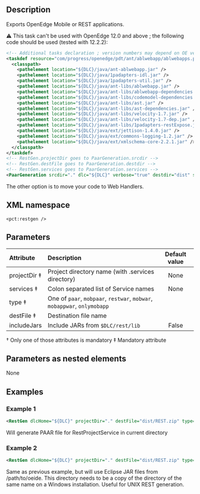 ## Description

Exports OpenEdge Mobile or REST applications.

⚠️ This task can't be used with OpenEdge 12.0 and above ; the following code should be used (tested with 12.2.2):
```xml
<!-- Additional tasks declaration ; version numbers may depend on OE version -->
<taskdef resource="com/progress/openedge/pdt/ant/ablwebapp/ablwebapps.properties">
  <classpath>
    <pathelement location="${DLC}/java/ant-ablwebapp.jar" />
    <pathelement location="${DLC}/java/1padapters-idl.jar" />
    <pathelement location="${DLC}/java/1padapters-util.jar" />
    <pathelement location="${DLC}/java/ant-libs/ablwebapp.jar" />
    <pathelement location="${DLC}/java/ant-libs/ablwebapp-dependencies.jar" />
    <pathelement location="${DLC}/java/ant-libs/codemodel-dependencies.jar" />
    <pathelement location="${DLC}/java/ant-libs/ast.jar" />
    <pathelement location="${DLC}/java/ant-libs/ast-dependencies.jar" />
    <pathelement location="${DLC}/java/ant-libs/velocity-1.7.jar" />
    <pathelement location="${DLC}/java/ant-libs/velocity-1.7-dep.jar" />
    <pathelement location="${DLC}/java/ant-libs/1padapters-restExpose.jar" />
    <pathelement location="${DLC}/java/ext/jettison-1.4.0.jar" />
    <pathelement location="${DLC}/java/ext/commons-logging-1.2.jar" />
    <pathelement location="${DLC}/java/ext/xmlschema-core-2.2.1.jar" />
  </classpath>
</taskdef>
<!-- RestGen.projectDir goes to PaarGeneration.srcdir -->
<!-- RestGen.destFile goes to PaarGeneration.destdir -->
<!-- RestGen.services goes to PaarGeneration.services -->
<PaarGeneration srcdir="." dlc="${DLC}" verbose="true" destdir="dist" services="RestProjectService" />
```

The other option is to move your code to Web Handlers. 

## XML namespace

`<pct:restgen />`

## Parameters

| **Attribute**| **Description**|**Default value**|
|:-------------|:---------------|:---------------:|
| projectDir ‡ |Project directory name (with .services directory)|None|
| services ‡ |Colon separated list of Service names|None|
| type ‡ |One of ```paar```, ```mobpaar```, ```restwar```, ```mobwar```, ```mobappwar```, ```onlymobapp```| |
| destFile ‡ | Destination file name | |
| includeJars | Include JARs from `$DLC/rest/lib` | False |

† Only one of those attributes is mandatory ‡ Mandatory attribute

## Parameters as nested elements
None

## Examples

### Example 1
```xml
<RestGen dlcHome="${DLC}" projectDir="." destFile="dist/REST.zip" type="paar" services="RestProjectService" />
```
Will generate PAAR file for RestProjectService in current directory
### Example 2
```xml
<RestGen dlcHome="${DLC}" projectDir="." destFile="dist/REST.zip" type="paar" services="RestProjectService" pdsHome="/path/to/oeide" />
```
Same as previous example, but will use Eclipse JAR files from /path/to/oeide. This directory needs to be a copy of the directory of the same name on a Windows installation. Useful for UNIX REST generation.
